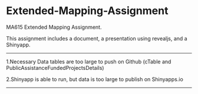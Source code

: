# Extended-Mapping-Assignment
MA615 Extended Mapping Assignment. 

This assignment includes a document, a presentation using revealjs, and a Shinyapp.

*******************************************************************************************
1.Necessary Data tables are too large to push on Github (cTable and PublicAssistanceFundedProjectsDetails)

2.Shinyapp is able to run, but data is too large to publish on Shinyapps.io
*******************************************************************************************

